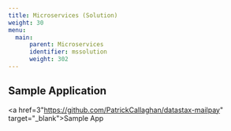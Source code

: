```yaml
---
title: Microservices (Solution)
weight: 30
menu:
  main:
      parent: Microservices
      identifier: mssolution
      weight: 302
---
```


## Sample Application

<a href=3"https://github.com/PatrickCallaghan/datastax-mailpay" target="_blank">Sample App<a>

